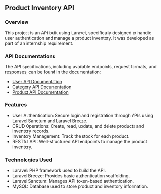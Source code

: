 ## Product Inventory API

### Overview
This project is an API built using Laravel, specifically designed to handle user authentication and manage a product inventory. It was developed as part of an internship requirement.

### API Documentations
The API specifications, including available endpoints, request formats, and responses, can be found in the documentation:

- [User API Documentation](./docs/user-spec.md)
- [Category API Documentation](./docs/category-spec.md)
- [Product API Documentation](./docs/product-spec.md)

### Features
- User Authentication: Secure login and registration through APIs using Laravel Sanctum and Laravel Breeze.
- CRUD Operations: Create, read, update, and delete products and inventory records.
- Inventory Management: Track the stock for each product.
- RESTful API: Well-structured API endpoints to manage the product inventory.


### Technologies Used
- Laravel: PHP framework used to build the API.
- Laravel Breeze: Provides basic authentication scaffolding.
- Laravel Sanctum: Manages API token-based authentication.
- MySQL: Database used to store product and inventory information.